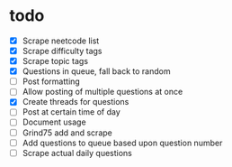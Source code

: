 # todo 
- [x] Scrape neetcode list
- [x] Scrape difficulty tags
- [x] Scrape topic tags
- [x] Questions in queue, fall back to random
- [ ] Post formatting
- [ ] Allow posting of multiple questions at once
- [x] Create threads for questions
- [ ] Post at certain time of day
- [ ] Document usage
- [ ] Grind75 add and scrape
- [ ] Add questions to queue based upon question number
- [ ] Scrape actual daily questions
